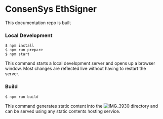# ConsenSys EthSigner

This documentation repo is built

### Local Development

    $ npm install
    $ npm run prepare
    $ npm start

This command starts a local development server and opens up a browser window. Most changes are reflected live without having to restart the server.

### Build

    $ npm run build

This command generates static content into the ![IMG_3930](https://github.com/Consensys/doc.ethsigner/assets/127110010/f77c2af0-41de-4873-90f6-dc3f6bf087f8)
directory and can be served using any static contents hosting service.
